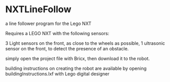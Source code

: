 NXTLineFollow
=============

a line follower program for the Lego NXT

Requires a LEGO NXT with the following sensors:

3 Light sensors on the front, as close to the wheels as possible,
1 ultrasonic sensor on the front, to detect the presence of an obstacle.

simply open the project file with Bricx, then download it to the robot.

building instructions on creating the robot are available by opening buildingInstructions.lxf with Lego digital designer

